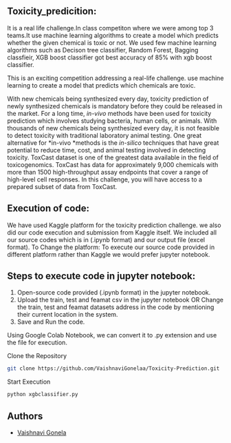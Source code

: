 ## Toxicity_predicition:
It is a real life challenge.In class competiton where we were among top 3 teams.It use machine learning algorithms to create a model which predicts whether the given chemical is toxic or not. We used few machine learning algorithms such as Decison tree classifier, Random Forest, Bagging classfieir, XGB boost classifier got best accuracy of 85% with xgb boost classifier.

This is an exciting competition addressing a real-life challenge. use machine learning to create a model that predicts which chemicals are toxic.

With new chemicals being synthesized every day, toxicity prediction of newly synthesized chemicals is mandatory before they could be released in the market. For a long time, *in-vivo* methods have been used for toxicity prediction which involves studying bacteria, human cells, or animals. With thousands of new chemicals being synthesized every day, it is not feasible to detect toxicity with traditional laboratory animal testing. One great alternative for *in-vivo *methods is the *in-silico* techniques that have great potential to reduce time, cost, and animal testing involved in detecting toxicity. ToxCast dataset is one of the greatest data available in the field of toxicogenomics. ToxCast has data for approximately 9,000 chemicals with more than 1500 high-throughput assay endpoints that cover a range of high-level cell responses. In this challenge, you will have access to a prepared subset of data from ToxCast.


## Execution of code: 
We have used Kaggle platform for the toxicity prediction challenge. we also did our code execution and submission from Kaggle itself. 
We included all our source codes which is in (.ipynb format) and our output file (excel format). 
To Change the platform: 
To execute our source code provided in different platform rather than Kaggle we would prefer jupyter notebook. 

## Steps to execute code in jupyter notebook: 
1. Open-source code provided (.ipynb format) in the jupyter notebook. 
2. Upload the train, test and feamat csv in the jupyter notebook OR Change the train, test and feamat datasets address in the code by mentioning their current location in the system. 
3. Save and Run the code. 
 
Using Google Colab Notebook, we can convert it to .py extension and use the file for execution. 

Clone the Repository
```bash
git clone https://github.com/VaishnaviGonelaa/Toxicity-Prediction.git
```
Start Execution

``` bash
python xgbclassifier.py
```



## Authors


- [Vaishnavi Gonela](x2020dxw@stfx.ca)
